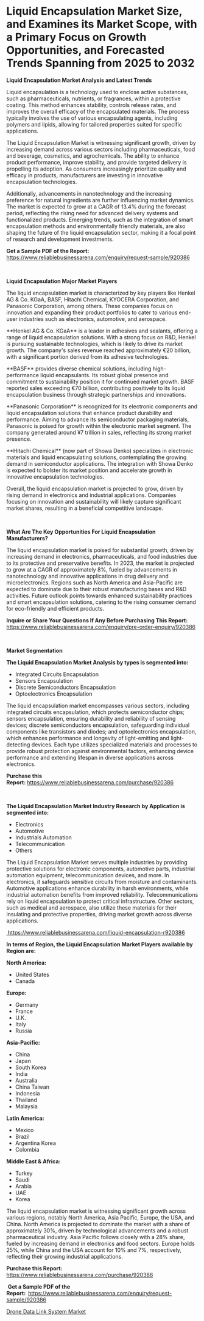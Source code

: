 <p><h1>Liquid Encapsulation Market Size, and Examines its Market Scope, with a Primary Focus on Growth Opportunities, and Forecasted Trends Spanning from 2025 to 2032</h1></p><p><strong>Liquid Encapsulation Market Analysis and Latest Trends</strong></p>
<p><p>Liquid encapsulation is a technology used to enclose active substances, such as pharmaceuticals, nutrients, or fragrances, within a protective coating. This method enhances stability, controls release rates, and improves the overall efficacy of the encapsulated materials. The process typically involves the use of various encapsulating agents, including polymers and lipids, allowing for tailored properties suited for specific applications.</p><p>The Liquid Encapsulation Market is witnessing significant growth, driven by increasing demand across various sectors including pharmaceuticals, food and beverage, cosmetics, and agrochemicals. The ability to enhance product performance, improve stability, and provide targeted delivery is propelling its adoption. As consumers increasingly prioritize quality and efficacy in products, manufacturers are investing in innovative encapsulation technologies. </p><p>Additionally, advancements in nanotechnology and the increasing preference for natural ingredients are further influencing market dynamics. The market is expected to grow at a CAGR of 13.4% during the forecast period, reflecting the rising need for advanced delivery systems and functionalized products. Emerging trends, such as the integration of smart encapsulation methods and environmentally friendly materials, are also shaping the future of the liquid encapsulation sector, making it a focal point of research and development investments.</p></p>
<p><strong>Get a Sample PDF of the Report:&nbsp;</strong> <a href="https://www.reliablebusinessarena.com/enquiry/request-sample/920386?utm_campaign=2992&utm_medium=2&utm_source=Github&utm_content=ia&utm_term=07032025&utm_id=liquid-encapsulation">https://www.reliablebusinessarena.com/enquiry/request-sample/920386</a></p>
<p>&nbsp;</p>
<p><strong>Liquid Encapsulation Major Market Players</strong></p>
<p><p>The liquid encapsulation market is characterized by key players like Henkel AG & Co. KGaA, BASF, Hitachi Chemical, KYOCERA Corporation, and Panasonic Corporation, among others. These companies focus on innovation and expanding their product portfolios to cater to various end-user industries such as electronics, automotive, and aerospace.</p><p>**Henkel AG & Co. KGaA** is a leader in adhesives and sealants, offering a range of liquid encapsulation solutions. With a strong focus on R&D, Henkel is pursuing sustainable technologies, which is likely to drive its market growth. The company's sales revenue reached approximately €20 billion, with a significant portion derived from its adhesive technologies.</p><p>**BASF** provides diverse chemical solutions, including high-performance liquid encapsulants. Its robust global presence and commitment to sustainability position it for continued market growth. BASF reported sales exceeding €70 billion, contributing positively to its liquid encapsulation business through strategic partnerships and innovations.</p><p>**Panasonic Corporation** is recognized for its electronic components and liquid encapsulation solutions that enhance product durability and performance. Aiming to advance its semiconductor packaging materials, Panasonic is poised for growth within the electronic market segment. The company generated around ¥7 trillion in sales, reflecting its strong market presence.</p><p>**Hitachi Chemical** (now part of Showa Denko) specializes in electronic materials and liquid encapsulating solutions, contemplating the growing demand in semiconductor applications. The integration with Showa Denko is expected to bolster its market position and accelerate growth in innovative encapsulation technologies.</p><p>Overall, the liquid encapsulation market is projected to grow, driven by rising demand in electronics and industrial applications. Companies focusing on innovation and sustainability will likely capture significant market shares, resulting in a beneficial competitive landscape.</p></p>
<p>&nbsp;</p>
<p><strong>What Are The Key Opportunities For Liquid Encapsulation Manufacturers?</strong></p>
<p><p>The liquid encapsulation market is poised for substantial growth, driven by increasing demand in electronics, pharmaceuticals, and food industries due to its protective and preservative benefits. In 2023, the market is projected to grow at a CAGR of approximately 8%, fueled by advancements in nanotechnology and innovative applications in drug delivery and microelectronics. Regions such as North America and Asia-Pacific are expected to dominate due to their robust manufacturing bases and R&D activities. Future outlook points towards enhanced sustainability practices and smart encapsulation solutions, catering to the rising consumer demand for eco-friendly and efficient products.</p></p>
<p><strong>Inquire or Share Your Questions If Any Before Purchasing This Report:</strong> <a href="https://www.reliablebusinessarena.com/enquiry/pre-order-enquiry/920386?utm_campaign=2992&utm_medium=2&utm_source=Github&utm_content=ia&utm_term=07032025&utm_id=liquid-encapsulation">https://www.reliablebusinessarena.com/enquiry/pre-order-enquiry/920386</a></p>
<p>&nbsp;</p>
<p><strong>Market Segmentation</strong></p>
<p><strong>The Liquid Encapsulation Market Analysis by types is segmented into:</strong></p>
<p><ul><li>Integrated Circuits Encapsulation</li><li>Sensors Encapsulation</li><li>Discrete Semiconductors Encapsulation</li><li>Optoelectronics Encapsulation</li></ul></p>
<p><p>The liquid encapsulation market encompasses various sectors, including integrated circuits encapsulation, which protects semiconductor chips; sensors encapsulation, ensuring durability and reliability of sensing devices; discrete semiconductors encapsulation, safeguarding individual components like transistors and diodes; and optoelectronics encapsulation, which enhances performance and longevity of light-emitting and light-detecting devices. Each type utilizes specialized materials and processes to provide robust protection against environmental factors, enhancing device performance and extending lifespan in diverse applications across electronics.</p></p>
<p><strong>Purchase this Report:&nbsp;</strong><a href="https://www.reliablebusinessarena.com/purchase/920386?utm_campaign=2992&utm_medium=2&utm_source=Github&utm_content=ia&utm_term=07032025&utm_id=liquid-encapsulation">https://www.reliablebusinessarena.com/purchase/920386</a></p>
<p>&nbsp;</p>
<p><strong>The Liquid Encapsulation Market Industry Research by Application is segmented into:</strong></p>
<p><ul><li>Electronics</li><li>Automotive</li><li>Industrials Automation</li><li>Telecommunication</li><li>Others</li></ul></p>
<p><p>The Liquid Encapsulation Market serves multiple industries by providing protective solutions for electronic components, automotive parts, industrial automation equipment, telecommunication devices, and more. In electronics, it safeguards sensitive circuits from moisture and contaminants. Automotive applications enhance durability in harsh environments, while industrial automation benefits from improved reliability. Telecommunications rely on liquid encapsulation to protect critical infrastructure. Other sectors, such as medical and aerospace, also utilize these materials for their insulating and protective properties, driving market growth across diverse applications.</p></p>
<p><a href="https://www.reliablebusinessarena.com/liquid-encapsulation-r920386?utm_campaign=2992&utm_medium=2&utm_source=Github&utm_content=ia&utm_term=07032025&utm_id=liquid-encapsulation">&nbsp;https://www.reliablebusinessarena.com/liquid-encapsulation-r920386</a></p>
<p><strong>In terms of Region, the Liquid Encapsulation Market Players available by Region are:</strong></p>
<p>
    <p> <strong> North America: </strong>
        <ul>
            <li>United States</li>
            <li>Canada</li>
        </ul>
        </p> 
    <p> <strong> Europe: </strong>
        <ul>
            <li>Germany</li>
            <li>France</li>
            <li>U.K.</li>
            <li>Italy</li>
            <li>Russia</li>
        </ul>
        </p> 
    <p> <strong> Asia-Pacific: </strong>
        <ul>
            <li>China</li>
            <li>Japan</li>
            <li>South Korea</li>
            <li>India</li>
            <li>Australia</li>
            <li>China Taiwan</li>
            <li>Indonesia</li>
            <li>Thailand</li>
            <li>Malaysia</li>
        </ul>
        </p> 
    <p> <strong> Latin America: </strong>
        <ul>
            <li>Mexico</li>
            <li>Brazil</li>
            <li>Argentina Korea</li>
            <li>Colombia</li>
        </ul>
        </p> 
    <p> <strong> Middle East & Africa: </strong>
        <ul>
            <li>Turkey</li>
            <li>Saudi</li>
            <li>Arabia</li>
            <li>UAE</li>
            <li>Korea</li>
        </ul>
    </p>
    </p>
<p><p>The liquid encapsulation market is witnessing significant growth across various regions, notably North America, Asia Pacific, Europe, the USA, and China. North America is projected to dominate the market with a share of approximately 30%, driven by technological advancements and a robust pharmaceutical industry. Asia Pacific follows closely with a 28% share, fueled by increasing demand in electronics and food sectors. Europe holds 25%, while China and the USA account for 10% and 7%, respectively, reflecting their growing industrial applications.</p></p>
<p><strong>Purchase this Report: </strong><a href="https://www.reliablebusinessarena.com/purchase/920386?utm_campaign=2992&utm_medium=2&utm_source=Github&utm_content=ia&utm_term=07032025&utm_id=liquid-encapsulation">https://www.reliablebusinessarena.com/purchase/920386</a></p>
<p>&nbsp;<strong>Get a Sample PDF of the Report:&nbsp;&nbsp;</strong><a href="https://www.reliablebusinessarena.com/enquiry/request-sample/920386?utm_campaign=2992&utm_medium=2&utm_source=Github&utm_content=ia&utm_term=07032025&utm_id=liquid-encapsulation">https://www.reliablebusinessarena.com/enquiry/request-sample/920386</a></p>
<p><strong></strong></p>
<p><p><a href="https://github.com/saroarmaicky/Market-Research-Report-List-1/blob/main/drone-data-link-system-market.md?utm_campaign=2992&utm_medium=2&utm_source=Github&utm_content=ia&utm_term=07032025&utm_id=liquid-encapsulation">Drone Data Link System Market</a></p></p>